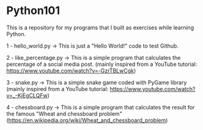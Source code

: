 # Python101

This is a repository for my programs that I built as exercises while learning Python. 

1 - hello_world.py -> This is just a "Hello World!" code to test Github.

2 - like_percentage.py -> This is a simple program that calculates the percentage of a social media post. (mainly inspired from a YouTube tutorial: https://www.youtube.com/watch?v=-GzrTBLwCgk)

3 - snake.py -> This is a simple snake game coded with PyGame library (mainly inspired from a YouTube tutorial: https://www.youtube.com/watch?v=_-KjEgCLQFw)

4 - chessboard.py -> This is a simple program that calculates the result for the famous "Wheat and chessboard problem" (https://en.wikipedia.org/wiki/Wheat_and_chessboard_problem)
